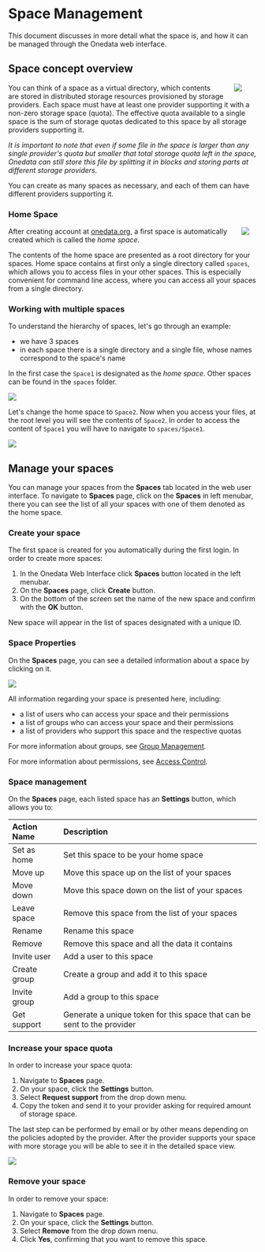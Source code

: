 # Space Management
This document discusses in more detail what the space is, and how it can be managed through the Onedata web interface.

## Space concept overview

<img style="float:right;margin: 00px 30px;max-width:150px" src="img/spaces/1_space_with_files.png">

You can think of a space as a virtual directory, which contents are stored in distributed storage resources provisioned by storage providers. Each space must have at least one provider supporting it with a non-zero storage space (quota). The effective quota available to a single space is the sum of storage quotas dedicated to this space by all storage providers supporting it.

*It is important to note that even if some file in the space is larger than any single provider's quota but smaller that total storage quota left in the space, Onedata can still store this file by splitting it in blocks and storing parts at different storage providers.*

You can create as many spaces as necessary, and each of them can have different providers supporting it.

### Home Space

<img style="float:right;margin: 0px 15px;max-width:295px" src="img/spaces/default_space_with_files_and_user.png">

After creating account at [onedata.org](onedata.org), a first space is automatically created which is called the *home space*.

The contents of the home space are presented as a root directory for your spaces. Home space contains at first only a single directory called `spaces`, which allows you to access files in your other spaces. This is especially convenient for command line access, where you can access all your spaces from a single directory.

### Working with multiple spaces
To understand the hierarchy of spaces, let's go through an example:
- we have 3 spaces
- in each space there is a single directory and a single file, whose names correspond to the space's name

In the first case the `Space1` is designated as the *home space*. Other spaces can be found in the `spaces` folder.

<img style="display:block;margin:0 auto;" src="img/spaces/space_managment_default_space2.png">

Let's change the home space to `Space2`. Now when you access your files, at the root level you will see the contents of `Space2`. In order to access the content of `Space1` you will have to navigate to `spaces/Space1`.

<img  style="display:block;margin:0 auto;" src="img/spaces/space_managment_default_space2_changed.png">

## Manage your spaces
You can manage your spaces from the **Spaces** tab located in the web user interface. To navigate to **Spaces** page, click on the **Spaces** in left menubar, there you can see the list of all your spaces with one of them denoted as the home space.

### Create your space
The first space is created for you automatically during the first login. In order to create more spaces:

1. In the Onedata Web Interface click **Spaces** button located in the left menubar.
2. On the **Spaces** page, click **Create** button.
3. On the bottom of the screen set the name of the new space and confirm with the **OK** button.

New space will appear in the list of spaces designated with a unique ID.

### Space Properties
On the **Spaces** page, you can see a detailed information about a space by clicking on it.

<img  style="display:block;margin:0 auto;" src="img/spaces/space_details.png">

All information regarding your space is presented here, including:
- a list of users who can access your space and their permissions
- a list of groups who can access your space and their permissions
- a list of providers who support this space and the respective quotas

For more information about groups, see [Group Management](group_management.md).

For more information about permissions, see [Access Control](access_control.md).

### Space management
On the **Spaces** page, each listed space has an **Settings** button, which allows you to:

| Action Name  | Description                                                             |
|:-------------|:------------------------------------------------------------------------|
| Set as home  | Set this space to be your home space                                    |
| Move up      | Move this space up on the list of your spaces                           |
| Move down    | Move this space down on the list of your spaces                         |
| Leave space  | Remove this space from the list of your spaces                          |
| Rename       | Rename this space                                                       |
| Remove       | Remove this space and all the data it contains                          |
| Invite user  | Add a user to this space                                                |
| Create group | Create a group and add it to this space                                 |
| Invite group | Add a group to this space                                               |
| Get support  | Generate a unique token for this space that can be sent to the provider |

### Increase your space quota
In order to increase your space quota:
1. Navigate to **Spaces** page.
2. On your space, click the **Settings** button.
3. Select **Request support** from the drop down menu.
4. Copy the token and send it to your provider asking for required amount of storage space.

The last step can be performed by email or by other means depending on the policies adopted by the provider. After the provider supports your space with more storage you will be able to see it in the detailed space view.

<img  style="display:block;margin:0 auto;" src="img/spaces/space_details1.png">

### Remove your space
In order to remove your space:
1. Navigate to **Spaces** page.
2. On your space, click the **Settings** button.
3. Select **Remove** from the drop down menu.
4. Click **Yes**, confirming that you want to remove this space.
